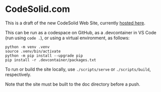 # CodeSolid.com

This is a draft of the new CodeSolid Web Site, currently [hosted here](https://codesolid.github.io/CodeSolid.com/).

This can be run as a codespace on GitHub, as a .devcontainer in VS Code (run using ```code .```), or using a virtual environment, as follows:

```
python -m venv .venv
source .venv/bin/activate
python -m pip install --upgrade pip
pip install -r .devcontainer/packages.txt
```

To run or build the site locally, use ```./scripts/serve``` or ```./scripts/build```, respectively.

Note that the site must be built to the doc directory before a push.

